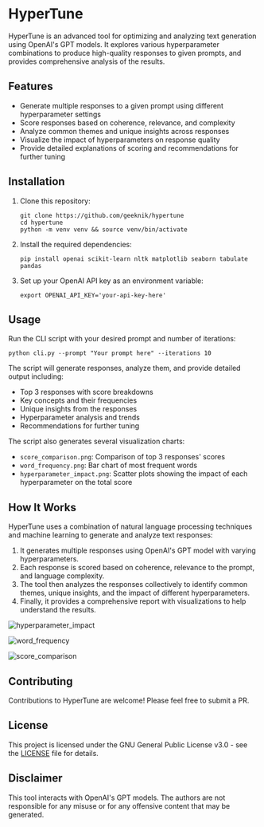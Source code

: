 # HyperTune

HyperTune is an advanced tool for optimizing and analyzing text generation using OpenAI's GPT models. It explores various hyperparameter combinations to produce high-quality responses to given prompts, and provides comprehensive analysis of the results.

## Features

- Generate multiple responses to a given prompt using different hyperparameter settings
- Score responses based on coherence, relevance, and complexity
- Analyze common themes and unique insights across responses
- Visualize the impact of hyperparameters on response quality
- Provide detailed explanations of scoring and recommendations for further tuning

## Installation

1. Clone this repository:
   ```
   git clone https://github.com/geeknik/hypertune
   cd hypertune
   python -m venv venv && source venv/bin/activate
   ```

2. Install the required dependencies:
   ```
   pip install openai scikit-learn nltk matplotlib seaborn tabulate pandas
   ```

3. Set up your OpenAI API key as an environment variable:
   ```
   export OPENAI_API_KEY='your-api-key-here'
   ```

## Usage

Run the CLI script with your desired prompt and number of iterations:

```
python cli.py --prompt "Your prompt here" --iterations 10
```

The script will generate responses, analyze them, and provide detailed output including:

- Top 3 responses with score breakdowns
- Key concepts and their frequencies
- Unique insights from the responses
- Hyperparameter analysis and trends
- Recommendations for further tuning

The script also generates several visualization charts:
- `score_comparison.png`: Comparison of top 3 responses' scores
- `word_frequency.png`: Bar chart of most frequent words
- `hyperparameter_impact.png`: Scatter plots showing the impact of each hyperparameter on the total score

## How It Works

HyperTune uses a combination of natural language processing techniques and machine learning to generate and analyze text responses:

1. It generates multiple responses using OpenAI's GPT model with varying hyperparameters.
2. Each response is scored based on coherence, relevance to the prompt, and language complexity.
3. The tool then analyzes the responses collectively to identify common themes, unique insights, and the impact of different hyperparameters.
4. Finally, it provides a comprehensive report with visualizations to help understand the results.

![hyperparameter_impact](https://github.com/user-attachments/assets/73490098-4333-479f-9b3f-094944b34acd)

![word_frequency](https://github.com/user-attachments/assets/e0cd3271-78d3-406e-98a6-b39e75205dbf)

![score_comparison](https://github.com/user-attachments/assets/ef88e11c-39ed-4b6b-877b-608871fecde4)


## Contributing

Contributions to HyperTune are welcome! Please feel free to submit a PR.

## License

This project is licensed under the GNU General Public License v3.0 - see the [LICENSE](LICENSE) file for details.

## Disclaimer

This tool interacts with OpenAI's GPT models. The authors are not responsible for any misuse or for any offensive content that may be generated.
